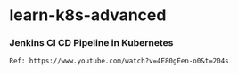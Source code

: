 # learn-k8s-advanced
### Jenkins CI CD Pipeline in Kubernetes
    Ref: https://www.youtube.com/watch?v=4E80gEen-o0&t=204s
